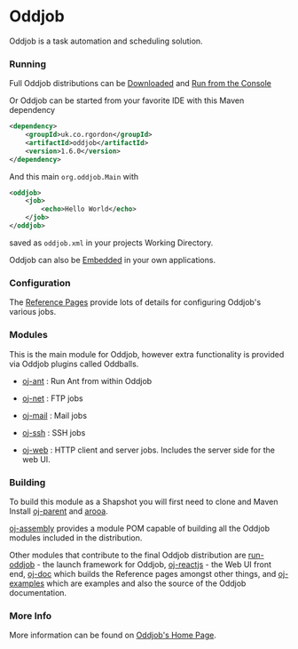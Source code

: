 # Oddjob

Oddjob is a task automation and scheduling solution.

### Running

Full Oddjob distributions can be [Downloaded](http://rgordon.co.uk/oddjob/download.html)
and [Run from the Console](http://rgordon.co.uk/oddjob/1.6.0/userguide/started.html#running)

Or Oddjob can be started from your favorite IDE with this Maven dependency

```xml
<dependency>
    <groupId>uk.co.rgordon</groupId>
    <artifactId>oddjob</artifactId>
    <version>1.6.0</version>
</dependency>
```

And this main `org.oddjob.Main` with 

```xml
<oddjob>
    <job>
        <echo>Hello World</echo>        
    </job>
</oddjob>
```

saved as `oddjob.xml` in your projects Working Directory.

Oddjob can also be [Embedded](http://rgordon.co.uk/oddjob/1.6.0/devguide/embedding.html)
in your own applications.

### Configuration

The [Reference Pages](docs/reference/README.md) provide lots of 
details for configuring Oddjob's various jobs.

### Modules

This is the main module for Oddjob, however extra functionality is
provided via Oddjob plugins called Oddballs.

- [oj-ant](https://github.com/robjg/oj-ant)
: Run Ant from within Oddjob

- [oj-net](https://github.com/robjg/oj-net) 
: FTP jobs

- [oj-mail](https://github.com/robjg/oj-mail)
: Mail jobs

- [oj-ssh](https://github.com/robjg/oj-ssh)
: SSH jobs

- [oj-web](https://github.com/robjg/oj-ssh)
: HTTP client and server jobs. Includes the server side for the 
web UI.

### Building

To build this module as a Shapshot you will first need to clone and 
Maven Install [oj-parent](https://github.com/robjg/oj-parent) and [arooa](https://github.com/robjg/arooa).

[oj-assembly](https://github.com/robjg/oj-assembly) provides a module POM capable of building
all the Oddjob modules included in the distribution.


Other modules that contribute to the final Oddjob distribution are
[run-oddjob](https://github.com/robjg/run-oddjob) - the launch framework for Oddjob,
[oj-reactjs](https://github.com/robjg/oj-reactjs) - the Web UI front end, [oj-doc](https://github.com/robjg/oj-doc)
which builds the Reference pages amongst other things, and 
[oj-examples](https://github.com/robjg/oj-examples) which are examples and also the
source of the Oddjob documentation.


### More Info

More information can be found on [Oddjob's Home Page](http://rgordon.co.uk/oddjob).

